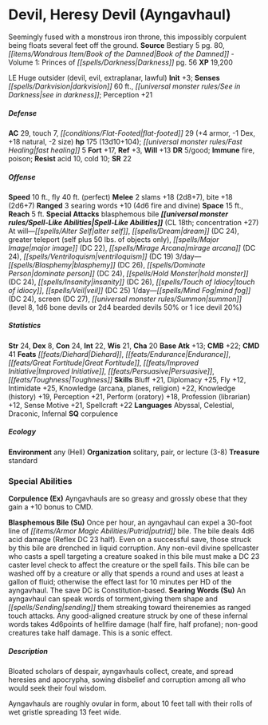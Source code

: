 ﻿---
cssclass: [monsters]
title1: Devil, Heresy Devil (Ayngavhaul)
desc_short: Seemingly fused with a monstrous iron throne, this impossibly corpulent
  being floats several feet off the ground.
title2: Heresy Devil (Ayngavhaul)
CR: 12
sources:
- name: Bestiary 5
  page: 80
  link: http://paizo.com/products/btpy9g9x?Pathfinder-Roleplaying-Game-Bestiary-5
- name: 'Book of the Damned - Volume 1: Princes of Darkness'
  page: 56
  link: http://paizo.com/store/downloads/pathfinder/pathfinderChronicles/pathfinderRPG/v5748btpy8a6f
XP: 19200
alignment: LE
size: Huge
type: outsider
subtypes:
- devil
- evil
- extraplanar
- lawful
initiative:
  bonus: 3
senses:
  darkvision: 60
  see in darkness: true
AC:
  AC: 29
  touch: 7
  flat_footed: 29
  components:
    armor: 4
    dex: -1
    natural: 18
    size: -2
HP:
  HP: 175
  long: 13d10+104
  fast_healing: 5
saves:
  fort: 17
  ref: 3
  will: 13
DR:
- amount: 5
  weakness: good
immunities:
- fire
- poison
resistances:
  acid: 10
  cold: 10
SR: 22
speeds:
  base: 10
  fly: 40
  fly_maneuverability: perfect
attacks:
  melee:
  - - text: 2 slams +18 (2d8+7)
      entries:
      - - damage: 2d8+7
      count: 2
      attack: slams
      bonus:
      - 18
    - text: bite +18 (2d6+7)
      entries:
      - - damage: 2d6+7
      attack: bite
      bonus:
      - 18
  ranged:
  - - text: 3 searing words +10 (4d6 fire and divine)
      entries:
      - - damage: 4d6
          type: fire and divine
      count: 3
      attack: searing words
      bonus:
      - 10
  special:
  - blasphemous bile
space: 15
reach: 5
spell_like_abilities:
  entries:
  - name: alter self
    source: default
    freq: At will
  - name: dream
    source: default
    freq: At will
    DC: 24
  - name: greater teleport
    source: default
    freq: At will
    other: self plus 50 lbs. of objects only
  - name: major image
    source: default
    freq: At will
    DC: 22
  - name: mirage arcana
    source: default
    freq: At will
    DC: 24
  - name: ventriloquism
    source: default
    freq: At will
    DC: 19
  - name: blasphemy
    source: default
    freq: 3/day
    DC: 26
  - name: dominate person
    source: default
    freq: 3/day
    DC: 24
  - name: hold monster
    source: default
    freq: 3/day
    DC: 24
  - name: insanity
    source: default
    freq: 3/day
    DC: 26
  - name: touch of idiocy
    source: default
    freq: 3/day
  - name: veil
    source: default
    freq: 3/day
    DC: 25
  - name: mind fog
    source: default
    freq: 1/day
    DC: 24
  - name: screen
    source: default
    freq: 1/day
    DC: 27
  - name: summon
    source: default
    freq: 1/day
    level: 8
    summons:
    - name: bone devils
      amount: 1d6
    - name: bearded devils
      amount: 2d4
      chance: 50%
    - name: ice devil
      amount: 1
      chance: 20%
  sources:
  - name: default
    CL: 18
    concentration: 27
ability_scores:
  STR: 24
  DEX: 8
  CON: 24
  INT: 22
  WIS: 21
  CHA: 20
BAB: 13
CMB: 22
CMD: 41
feats:
- name: Diehard
- name: Endurance
- name: Great Fortitude
- name: Improved Initiative
- name: Persuasive
- name: Toughness
skills:
  Bluff: 21
  Diplomacy: 25
  Fly: 12
  Intimidate: 25
  Knowledge (arcana): 22
  Knowledge (planes): 22
  Knowledge (religion): 22
  Knowledge (history): 19
  Perception: 21
  Perform (oratory): 18
  Profession (librarian): 12
  Sense Motive: 21
  Spellcraft: 22
languages:
- Abyssal
- Celestial
- Draconic
- Infernal
special_qualities:
- corpulence
ecology:
  environment: any (Hell)
  organization: solitary, pair, or lecture (3-8)
  treasure_type: standard
special_abilities:
  Corpulence (Ex): Ayngavhauls are so greasy and grossly obese that they gain a +10
    bonus to CMD.
  Blasphemous Bile (Su): Once per hour, an ayngavhaul can expel a 30-foot line of
    putrid bile. The bile deals 4d6 acid damage (Reflex DC 23 half). Even on a successful
    save, those struck by this bile are drenched in liquid corruption. Any non-evil
    divine spellcaster who casts a spell targeting a creature soaked in this bile
    must make a DC 23 caster level check to affect the creature or the spell fails.
    This bile can be washed off by a creature or ally that spends a round and uses
    at least a gallon of fluid; otherwise the effect last for 10 minutes per HD of
    the ayngavhaul. The save DC is Constitution-based.
  Searing Words (Su): An ayngavhaul can speak words of torment,giving them shape and
    sending them streaking toward theirenemies as ranged touch attacks. Any good-aligned
    creature struck by one of these infernal words takes 4d6points of hellfire damage
    (half fire, half profane); non-good creatures take half damage. This is a sonic
    effect.
desc_long: |-
  Bloated scholars of despair, ayngavhauls collect, create, and spread heresies and apocrypha, sowing disbelief and corruption among all who would seek their foul wisdom.

  Ayngavhauls are roughly ovular in form, about 10 feet tall with their rolls of wet gristle spreading 13 feet wide.

---

# Devil, Heresy Devil (Ayngavhaul)
Seemingly fused with a monstrous iron throne, this impossibly corpulent being floats several feet off the ground.
**Source** Bestiary 5 pg. 80, _[[items/Wondrous Item/Book of the Damned|Book of the Damned]]_ - Volume 1: Princes of _[[spells/Darkness|Darkness]]_ pg. 56
**XP** 19,200

LE Huge outsider (devil, evil, extraplanar, lawful)
**Init** +3; **Senses** _[[spells/Darkvision|darkvision]]_ 60 ft., _[[universal monster rules/See in Darkness|see in darkness]]_; Perception +21

##### Defense

**AC** 29, touch 7, _[[conditions/Flat-Footed|flat-footed]]_ 29 (+4 armor, -1 Dex, +18 natural, -2 size)
**hp** 175 (13d10+104); _[[universal monster rules/Fast Healing|fast healing]]_ 5
**Fort** +17, **Ref** +3, **Will** +13
**DR** 5/good; **Immune** fire, poison; **Resist** acid 10, cold 10; **SR** 22

##### Offense
**Speed** 10 ft., fly 40 ft. (perfect)
**Melee** 2 slams +18 (2d8+7), bite +18 (2d6+7)
**Ranged** 3 searing words +10 (4d6 fire and divine)
**Space** 15 ft., **Reach** 5 ft.
**Special Attacks** blasphemous bile
**_[[universal monster rules/Spell-Like Abilities|Spell-Like Abilities]]_** (CL 18th; concentration +27)
At will—_[[spells/Alter Self|alter self]]_, _[[spells/Dream|dream]]_ (DC 24), greater teleport (self plus 50 lbs. of objects only), _[[spells/Major Image|major image]]_ (DC 22), _[[spells/Mirage Arcana|mirage arcana]]_ (DC 24), _[[spells/Ventriloquism|ventriloquism]]_ (DC 19) 
3/day—_[[spells/Blasphemy|blasphemy]]_ (DC 26), _[[spells/Dominate Person|dominate person]]_ (DC 24), _[[spells/Hold Monster|hold monster]]_ (DC 24), _[[spells/Insanity|insanity]]_ (DC 26), _[[spells/Touch of Idiocy|touch of idiocy]]_, _[[spells/Veil|veil]]_ (DC 25) 
1/day—_[[spells/Mind Fog|mind fog]]_ (DC 24), screen (DC 27), _[[universal monster rules/Summon|summon]]_ (level 8, 1d6 bone devils or 2d4 bearded devils 50% or 1 ice devil 20%)

##### Statistics
**Str** 24, **Dex** 8, **Con** 24, **Int** 22, **Wis** 21, **Cha** 20
**Base Atk** +13; **CMB** +22; **CMD** 41
**Feats** _[[feats/Diehard|Diehard]]_, _[[feats/Endurance|Endurance]]_, _[[feats/Great Fortitude|Great Fortitude]]_, _[[feats/Improved Initiative|Improved Initiative]]_, _[[feats/Persuasive|Persuasive]]_, _[[feats/Toughness|Toughness]]_
**Skills** Bluff +21, Diplomacy +25, Fly +12, Intimidate +25, Knowledge (arcana, planes, religion) +22, Knowledge (history) +19, Perception +21, Perform (oratory) +18, Profession (librarian) +12, Sense Motive +21, Spellcraft +22
**Languages** Abyssal, Celestial, Draconic, Infernal
**SQ** corpulence

##### Ecology

**Environment** any (Hell)
**Organization** solitary, pair, or lecture (3-8)
**Treasure** standard

### Special Abilities

**Corpulence (Ex)** Ayngavhauls are so greasy and grossly obese that they gain a +10 bonus to CMD.

**Blasphemous Bile (Su)** Once per hour, an ayngavhaul can expel a 30-foot line of _[[items/Armor Magic Abilities/Putrid|putrid]]_ bile. The bile deals 4d6 acid damage (Reflex DC 23 half). Even on a successful save, those struck by this bile are drenched in liquid corruption. Any non-evil divine spellcaster who casts a spell targeting a creature soaked in this bile must make a DC 23 caster level check to affect the creature or the spell fails. This bile can be washed off by a creature or ally that spends a round and uses at least a gallon of fluid; otherwise the effect last for 10 minutes per HD of the ayngavhaul. The save DC is Constitution-based.
**Searing Words (Su)** An ayngavhaul can speak words of torment,giving them shape and _[[spells/Sending|sending]]_ them streaking toward theirenemies as ranged touch attacks. Any good-aligned creature struck by one of these infernal words takes 4d6points of hellfire damage (half fire, half profane); non-good creatures take half damage. This is a sonic effect.

##### Description

Bloated scholars of despair, ayngavhauls collect, create, and spread heresies and apocrypha, sowing disbelief and corruption among all who would seek their foul wisdom.

Ayngavhauls are roughly ovular in form, about 10 feet tall with their rolls of wet gristle spreading 13 feet wide.